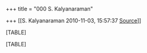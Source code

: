 +++
title = "000 S. Kalyanaraman"

+++
[[S. Kalyanaraman	2010-11-03, 15:57:37 [Source](https://groups.google.com/g/bvparishat/c/iiBq7B-EA8A)]]



[TABLE]

  

[TABLE]

